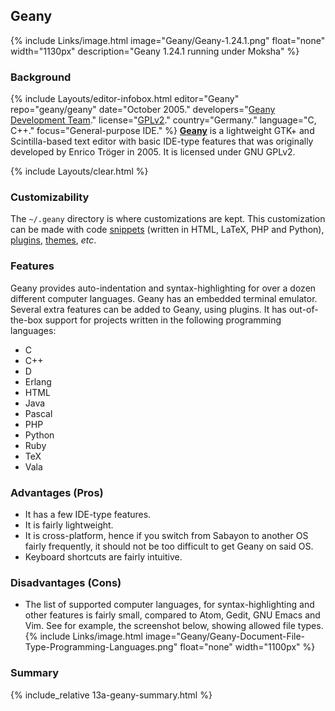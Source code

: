 ## Geany
{% include Links/image.html image="Geany/Geany-1.24.1.png" float="none" width="1130px" description="Geany 1.24.1 running under Moksha" %}

### Background
{% include Layouts/editor-infobox.html editor="Geany" repo="geany/geany" date="October 2005." developers="<a href='https://github.com/geany/geany/graphs/contributors' link='_blank'>Geany Development Team</a>." license="<a href='https://github.com/geany/geany/blob/master/COPYING' link='_blank'>GPLv2</a>." country="Germany." language="C, C++." focus="General-purpose IDE." %}
[**Geany**](http://geany.org/) is a lightweight GTK+ and Scintilla-based text editor with basic IDE-type features that was originally developed by Enrico Tr&ouml;ger in 2005. It is licensed under GNU GPLv2.

{% include Layouts/clear.html %}<br/>
### Customizability
The `~/.geany` directory is where customizations are kept. This customization can be made with code [snippets](http://www.geany.org/Download/Extras) (written in HTML, LaTeX, PHP and Python), [plugins](http://www.geany.org/Support/Plugins), [themes](https://github.com/geany/geany-themes/), *etc*.

### Features
Geany provides auto-indentation and syntax-highlighting for over a dozen different computer languages. Geany has an embedded terminal emulator. Several extra features can be added to Geany, using plugins. It has out-of-the-box support for projects written in the following programming languages:

* C
* C++
* D
* Erlang
* HTML
* Java
* Pascal
* PHP
* Python
* Ruby
* TeX
* Vala

### Advantages (Pros)
* It has a few IDE-type features.
* It is fairly lightweight.
* It is cross-platform, hence if you switch from Sabayon to another OS fairly frequently, it should not be too difficult to get Geany on said OS.
* Keyboard shortcuts are fairly intuitive.

### Disadvantages (Cons)
* The list of supported computer languages, for syntax-highlighting and other features is fairly small, compared to Atom, Gedit, GNU Emacs and Vim. See for example, the screenshot below, showing allowed file types.
{% include Links/image.html image="Geany/Geany-Document-File-Type-Programming-Languages.png" float="none" width="1100px" %}

### Summary
{% include_relative 13a-geany-summary.html %}
